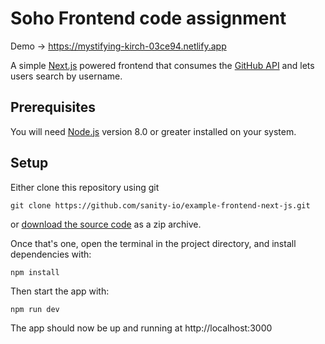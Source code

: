# Soho Frontend code assignment

Demo -> https://mystifying-kirch-03ce94.netlify.app

A simple [Next.js](https://github.com/zeit/next.js/) powered frontend that consumes the [GitHub API](https://docs.github.com/en/rest) and lets users search by username.

## Prerequisites

You will need [Node.js](https://nodejs.org) version 8.0 or greater installed on your system.

## Setup

Either clone this repository using git

```
git clone https://github.com/sanity-io/example-frontend-next-js.git
```

or [download the source code](https://github.com/sanity-io/example-frontend-next-js/archive/master.zip) as a zip archive.

Once that's one, open the terminal in the project directory, and install dependencies with:

```
npm install
```

Then start the app with:

```
npm run dev
```

The app should now be up and running at http://localhost:3000
